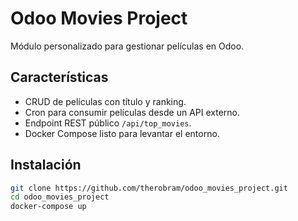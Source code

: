 # Odoo Movies Project

Módulo personalizado para gestionar películas en Odoo.

## Características

- CRUD de películas con título y ranking.
- Cron para consumir películas desde un API externo.
- Endpoint REST público `/api/top_movies`.
- Docker Compose listo para levantar el entorno.

## Instalación

```bash
git clone https://github.com/therobram/odoo_movies_project.git
cd odoo_movies_project
docker-compose up
